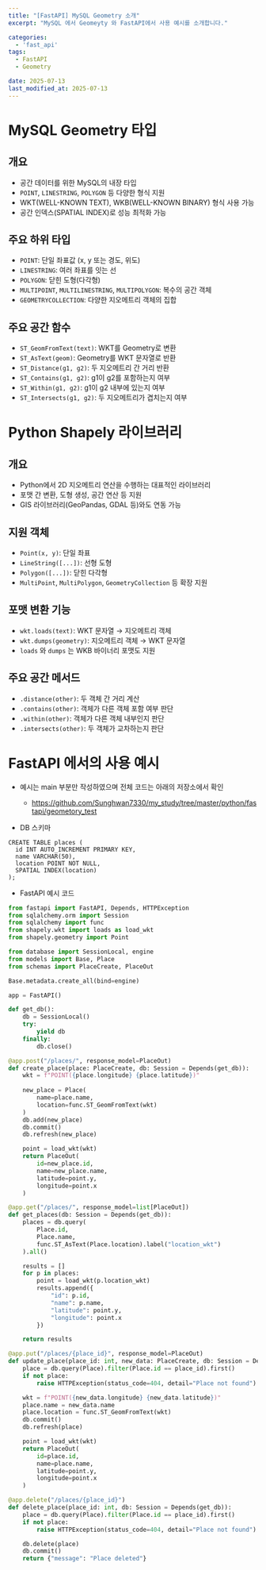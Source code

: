 ```yaml
---
title: "[FastAPI] MySQL Geometry 소개"
excerpt: "MySQL 에서 Geomeyty 와 FastAPI에서 사용 예시를 소개합니다."

categories:
  - 'fast_api'
tags:
  - FastAPI
  - Geometry

date: 2025-07-13
last_modified_at: 2025-07-13
---
```



# MySQL Geometry 타입

## 개요
- 공간 데이터를 위한 MySQL의 내장 타입
- `POINT`, `LINESTRING`, `POLYGON` 등 다양한 형식 지원
- WKT(WELL-KNOWN TEXT), WKB(WELL-KNOWN BINARY) 형식 사용 가능
- 공간 인덱스(SPATIAL INDEX)로 성능 최적화 가능

## 주요 하위 타입
- `POINT`: 단일 좌표값 (x, y 또는 경도, 위도)
- `LINESTRING`: 여러 좌표를 잇는 선
- `POLYGON`: 닫힌 도형(다각형)
- `MULTIPOINT`, `MULTILINESTRING`, `MULTIPOLYGON`: 복수의 공간 객체
- `GEOMETRYCOLLECTION`: 다양한 지오메트리 객체의 집합

## 주요 공간 함수
- `ST_GeomFromText(text)`: WKT를 Geometry로 변환
- `ST_AsText(geom)`: Geometry를 WKT 문자열로 반환
- `ST_Distance(g1, g2)`: 두 지오메트리 간 거리 반환
- `ST_Contains(g1, g2)`: g1이 g2를 포함하는지 여부
- `ST_Within(g1, g2)`: g1이 g2 내부에 있는지 여부
- `ST_Intersects(g1, g2)`: 두 지오메트리가 겹치는지 여부


# Python Shapely 라이브러리

## 개요
- Python에서 2D 지오메트리 연산을 수행하는 대표적인 라이브러리
- 포맷 간 변환, 도형 생성, 공간 연산 등 지원
- GIS 라이브러리(GeoPandas, GDAL 등)와도 연동 가능

## 지원 객체
- `Point(x, y)`: 단일 좌표
- `LineString([...])`: 선형 도형
- `Polygon([...])`: 닫힌 다각형
- `MultiPoint`, `MultiPolygon`, `GeometryCollection` 등 확장 지원

## 포맷 변환 기능
- `wkt.loads(text)`: WKT 문자열 → 지오메트리 객체
- `wkt.dumps(geometry)`: 지오메트리 객체 → WKT 문자열
- `loads` 와 `dumps` 는 WKB 바이너리 포맷도 지원

## 주요 공간 메서드
- `.distance(other)`: 두 객체 간 거리 계산
- `.contains(other)`: 객체가 다른 객체 포함 여부 판단
- `.within(other)`: 객체가 다른 객체 내부인지 판단
- `.intersects(other)`: 두 객체가 교차하는지 판단

# FastAPI 에서의 사용 예시 

* 예시는 main 부분만 작성하였으며 전체 코드는 아래의 저장소에서 확인
  * https://github.com/Sunghwan7330/my_study/tree/master/python/fastapi/geometory_test

* DB 스키마 
```
CREATE TABLE places (
  id INT AUTO_INCREMENT PRIMARY KEY,
  name VARCHAR(50),
  location POINT NOT NULL,
  SPATIAL INDEX(location)
);
```

* FastAPI 예시 코드
```python
from fastapi import FastAPI, Depends, HTTPException
from sqlalchemy.orm import Session
from sqlalchemy import func
from shapely.wkt import loads as load_wkt
from shapely.geometry import Point

from database import SessionLocal, engine
from models import Base, Place
from schemas import PlaceCreate, PlaceOut

Base.metadata.create_all(bind=engine)

app = FastAPI()

def get_db():
    db = SessionLocal()
    try:
        yield db
    finally:
        db.close()

@app.post("/places/", response_model=PlaceOut)
def create_place(place: PlaceCreate, db: Session = Depends(get_db)):
    wkt = f"POINT({place.longitude} {place.latitude})"
    
    new_place = Place(
        name=place.name,
        location=func.ST_GeomFromText(wkt)
    )
    db.add(new_place)
    db.commit()
    db.refresh(new_place)

    point = load_wkt(wkt)
    return PlaceOut(
        id=new_place.id,
        name=new_place.name,
        latitude=point.y,
        longitude=point.x
    )

@app.get("/places/", response_model=list[PlaceOut])
def get_places(db: Session = Depends(get_db)):
    places = db.query(
        Place.id,
        Place.name,
        func.ST_AsText(Place.location).label("location_wkt")
    ).all()

    results = []
    for p in places:
        point = load_wkt(p.location_wkt)
        results.append({
            "id": p.id,
            "name": p.name,
            "latitude": point.y,
            "longitude": point.x
        })

    return results

@app.put("/places/{place_id}", response_model=PlaceOut)
def update_place(place_id: int, new_data: PlaceCreate, db: Session = Depends(get_db)):
    place = db.query(Place).filter(Place.id == place_id).first()
    if not place:
        raise HTTPException(status_code=404, detail="Place not found")

    wkt = f"POINT({new_data.longitude} {new_data.latitude})"
    place.name = new_data.name
    place.location = func.ST_GeomFromText(wkt)
    db.commit()
    db.refresh(place)

    point = load_wkt(wkt)
    return PlaceOut(
        id=place.id,
        name=place.name,
        latitude=point.y,
        longitude=point.x
    )

@app.delete("/places/{place_id}")
def delete_place(place_id: int, db: Session = Depends(get_db)):
    place = db.query(Place).filter(Place.id == place_id).first()
    if not place:
        raise HTTPException(status_code=404, detail="Place not found")

    db.delete(place)
    db.commit()
    return {"message": "Place deleted"}
```
